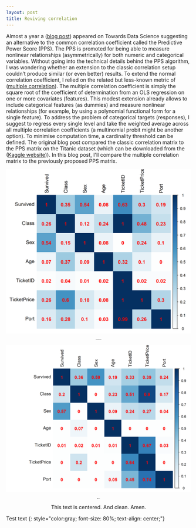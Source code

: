 ```yaml
---
layout: post
title: Reviving correlation
---
```


Almost a year a ([blog post](https://towardsdatascience.com/rip-correlation-introducing-the-predictive-power-score-3d90808b9598)) appeared on Towards Data Science suggesting an alternative to the common correlation coefficient called the Predictive Power Score (PPS). The PPS is promoted for being able to measure nonlinear relationships (asymmetrically) for both numeric and categorical variables. Without going into the technical details behind the PPS algorithm, I was wondering whether an extension to the classic correlation setup couldn’t produce similar (or even better) results. 
To extend the normal correlation coefficient, I relied on the related but less-known metric of ([multiple correlation](https://en.wikipedia.org/wiki/Multiple_correlation)). The multiple correlation coefficient is simply the square root of the coefficient of determination from an OLS regression on one or more covariates (features). This modest extension already allows to include categorical features (as dummies) and measure nonlinear relationships (for example, by using a polynomial functional form for a single feature). To address the problem of categorical targets (responses), I suggest to regress every single level and take the weighted average across all multiple correlation coefficients (a multinomial probit might be another option). To minimise computation time, a cardinality threshold can be defined. 
The original blog post compared the classic correlation matrix to the PPS matrix on the Titanic dataset (which can be downloaded from the ([Kaggle website](https://www.kaggle.com/c/titanic/data))). In this blog post, I'll compare the multiple correlation matrix to the previously proposed PPS matrix. 

![Correlation plot matrix](/images/mult_corr_plot.png)
**<p style="color:black; font-size:10%;" align="center">Correlation plot matrix</p>**

![PPS matrix](/images/PPS_plot.png) 
**<p style="color:black; font-size:10%;" align="center">PPS matrix</p>**

<center>This text is centered.  And clean.  Amen.</center>

Test text
{: style="color:gray; font-size: 80%; text-align: center;"}
